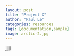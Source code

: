 ```yaml
---
layout: post
title: "Project X"
author: "Paul Le"
categories: resources
tags: [documentation,sample]
image: arctic-2.jpg
---
```

jjjjj